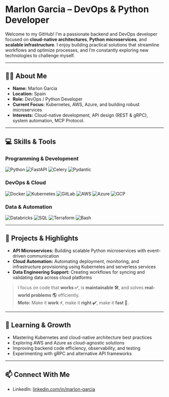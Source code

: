 # Marlon Garcia – DevOps & Python Developer

Welcome to my GitHub! I'm a passionate backend and DevOps developer focused on **cloud-native architectures**, **Python microservices**, and **scalable infrastructure**. I enjoy building practical solutions that streamline workflows and optimize processes, and I’m constantly exploring new technologies to challenge myself.

---

## 👨‍💻 About Me

- **Name:** Marlon Garcia  
- **Location:** Spain  
- **Role:** DevOps / Python Developer  
- **Current Focus:** Kubernetes, AWS, Azure, and building robust microservices  
- **Interests:** Cloud-native development, API design (REST & gRPC), system automation, MCP Protocol. 

---

## 💻 Skills & Tools

### Programming & Development
![Python](https://img.shields.io/badge/Python-Advanced-3776AB?style=for-the-badge&logo=python&logoColor=white) 
![FastAPI](https://img.shields.io/badge/FastAPI-Intermediate-009688?style=for-the-badge&logo=fastapi&logoColor=white) 
![Celery](https://img.shields.io/badge/Celery-Intermediate-0088CC?style=for-the-badge&logo=celery&logoColor=white) 
![Pydantic](https://img.shields.io/badge/Pydantic-Intermediate-FF5733?style=for-the-badge&logo=pydantic&logoColor=white)

### DevOps & Cloud
![Docker](https://img.shields.io/badge/Docker-Advanced-2496ED?style=for-the-badge&logo=docker&logoColor=white)
![Kubernetes](https://img.shields.io/badge/Kubernetes-Intermediate-326CE5?style=for-the-badge&logo=kubernetes&logoColor=white)
![GitLab](https://img.shields.io/badge/GitLab-Intermediate-FC6D26?style=for-the-badge&logo=gitlab&logoColor=white)
![AWS](https://img.shields.io/badge/AWS-Learning-232F3E?style=for-the-badge&logo=amazon-aws&logoColor=white)
![Azure](https://img.shields.io/badge/Azure-Learning-0078D4?style=for-the-badge&logo=microsoft-azure&logoColor=white)
![GCP](https://img.shields.io/badge/GCP-Associate-4285F4?style=for-the-badge&logo=google-cloud&logoColor=white)

### Data & Automation
![Databricks](https://img.shields.io/badge/Databricks-Intermediate-F58025?style=for-the-badge&logo=databricks&logoColor=white)
![SQL](https://img.shields.io/badge/SQL-Intermediate-4479A1?style=for-the-badge&logo=postgresql&logoColor=white)
![Terraform](https://img.shields.io/badge/Terraform-Intermediate-623CE4?style=for-the-badge&logo=terraform&logoColor=white)
![Bash](https://img.shields.io/badge/Bash-Intermediate-4EAA25?style=for-the-badge&logo=gnu-bash&logoColor=white)

---

## 🔧 Projects & Highlights

- **API Microservices:** Building scalable Python microservices with event-driven communication  
- **Cloud Automation:** Automating deployment, monitoring, and infrastructure provisioning using Kubernetes and serverless services  
- **Data Engineering Support:** Creating workflows for syncing and validating data across cloud platforms  

> I focus on code that **works ✅**, is **maintainable 🛠️**, and solves **real-world problems 🌎** efficiently.  
> **Moto:** Make it **work ⚡**, make it **right ✔️**, make it **fast 🚀**.

---

## 🌱 Learning & Growth

- Mastering Kubernetes and cloud-native architecture best practices  
- Exploring AWS and Azure as cloud-agnostic solutions  
- Improving backend code efficiency, observability, and testing  
- Experimenting with gRPC and alternative API frameworks  

---

## 📫 Connect With Me
- LinkedIn: [linkedin.com/in/marlon-garcia](https://www.linkedin.com/in/marlon-gg/)
